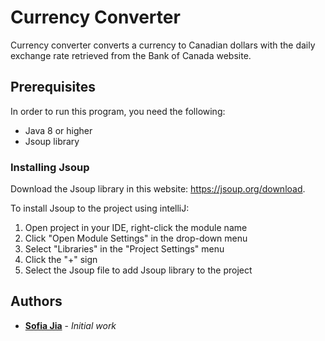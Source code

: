 # Currency Converter

Currency converter converts a currency to Canadian dollars with the daily exchange rate retrieved from the Bank of Canada website. 

## Prerequisites

In order to run this program, you need the following:
- Java 8 or higher
- Jsoup library

### Installing Jsoup

Download the Jsoup library in this website: https://jsoup.org/download.

To install Jsoup to the project using intelliJ:
1. Open project in your IDE, right-click the module name
2. Click "Open Module Settings" in the drop-down menu
3. Select "Libraries" in the "Project Settings" menu
4. Click the "+" sign
5. Select the Jsoup file to add Jsoup library to the project

## Authors

* **[Sofia Jia](https://github.com/SofiaJYX)** - *Initial work*
